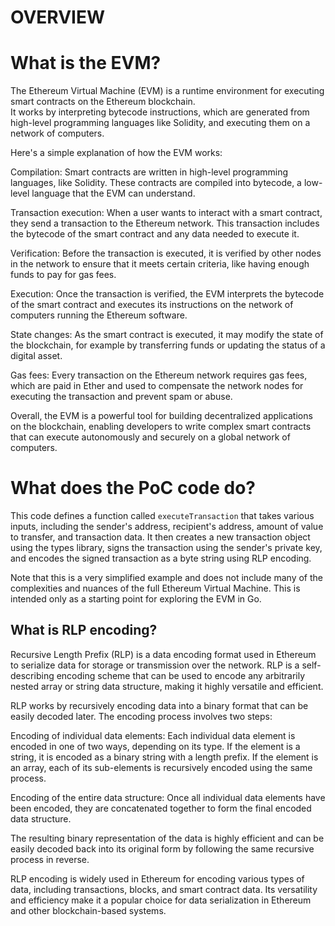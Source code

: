 # OVERVIEW

# What is the EVM?  
The Ethereum Virtual Machine (EVM) is a runtime environment for executing smart contracts on the Ethereum blockchain.  
It works by interpreting bytecode instructions, which are generated from high-level programming languages like Solidity, and executing them on a network of computers.  

Here's a simple explanation of how the EVM works:  

Compilation: Smart contracts are written in high-level programming languages, like Solidity. These contracts are compiled into bytecode, a low-level language that the EVM can understand.
  
Transaction execution: When a user wants to interact with a smart contract, they send a transaction to the Ethereum network. This transaction includes the bytecode of the smart contract and any data needed to execute it.
  
Verification: Before the transaction is executed, it is verified by other nodes in the network to ensure that it meets certain criteria, like having enough funds to pay for gas fees.
  
Execution: Once the transaction is verified, the EVM interprets the bytecode of the smart contract and executes its instructions on the network of computers running the Ethereum software.
  
State changes: As the smart contract is executed, it may modify the state of the blockchain, for example by transferring funds or updating the status of a digital asset.
  
Gas fees: Every transaction on the Ethereum network requires gas fees, which are paid in Ether and used to compensate the network nodes for executing the transaction and prevent spam or abuse.
  
Overall, the EVM is a powerful tool for building decentralized applications on the blockchain, enabling developers to write complex smart contracts that can execute autonomously and securely on a global network of computers.

# What does the PoC code do?  
This code defines a function called `executeTransaction` that takes various inputs, including the sender's address, recipient's address, amount of value to transfer, and transaction data. It then creates a new transaction object using the types library, signs the transaction using the sender's private key, and encodes the signed transaction as a byte string using RLP encoding.  
  
Note that this is a very simplified example and does not include many of the complexities and nuances of the full Ethereum Virtual Machine. This is intended only as a starting point for exploring the EVM in Go.  

## What is RLP encoding? 
Recursive Length Prefix (RLP) is a data encoding format used in Ethereum to serialize data for storage or transmission over the network. RLP is a self-describing encoding scheme that can be used to encode any arbitrarily nested array or string data structure, making it highly versatile and efficient.

RLP works by recursively encoding data into a binary format that can be easily decoded later. The encoding process involves two steps:

Encoding of individual data elements: Each individual data element is encoded in one of two ways, depending on its type. If the element is a string, it is encoded as a binary string with a length prefix. If the element is an array, each of its sub-elements is recursively encoded using the same process.

Encoding of the entire data structure: Once all individual data elements have been encoded, they are concatenated together to form the final encoded data structure.

The resulting binary representation of the data is highly efficient and can be easily decoded back into its original form by following the same recursive process in reverse.

RLP encoding is widely used in Ethereum for encoding various types of data, including transactions, blocks, and smart contract data. Its versatility and efficiency make it a popular choice for data serialization in Ethereum and other blockchain-based systems.










